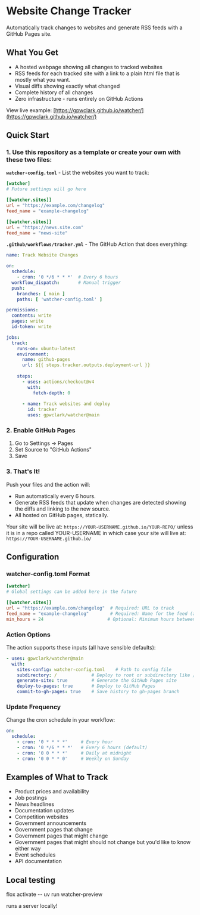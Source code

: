 # Website Change Tracker

Automatically track changes to websites and generate RSS feeds with a GitHub Pages site.

## What You Get

-  A hosted webpage showing all changes to tracked websites
-  RSS feeds for each tracked site with a link to a plain html file that is mostly what you want.
-  Visual diffs showing exactly what changed
-  Complete history of all changes
-  Zero infrastructure - runs entirely on GitHub Actions

View live example: [https://gpwclark.github.io/watcher/](https://gpwclark.github.io/watcher/)

## Quick Start 

### 1.  Use this repository as a template or create your own with these two files:

**`watcher-config.toml`** - List the websites you want to track:
```toml
[watcher]
# Future settings will go here

[[watcher.sites]]
url = "https://example.com/changelog"
feed_name = "example-changelog"

[[watcher.sites]]
url = "https://news.site.com"
feed_name = "news-site"
```

**`.github/workflows/tracker.yml`** - The GitHub Action that does everything:
```yaml
name: Track Website Changes

on:
  schedule:
    - cron: '0 */6 * * *'  # Every 6 hours
  workflow_dispatch:       # Manual trigger
  push:
    branches: [ main ]
    paths: [ 'watcher-config.toml' ]

permissions:
  contents: write
  pages: write
  id-token: write

jobs:
  track:
    runs-on: ubuntu-latest
    environment:
      name: github-pages
      url: ${{ steps.tracker.outputs.deployment-url }}
    
    steps:
      - uses: actions/checkout@v4
        with:
          fetch-depth: 0
      
      - name: Track websites and deploy
        id: tracker
        uses: gpwclark/watcher@main
```

### 2. Enable GitHub Pages

1. Go to Settings → Pages
2. Set Source to "GitHub Actions"
3. Save

### 3. That's It!

Push your files and the action will:
- Run automatically every 6 hours.
- Generate RSS feeds that update when changes are detected showing the diffs and linking to the new source.
- All hosted on GitHub pages, statically.

Your site will be live at: `https://YOUR-USERNAME.github.io/YOUR-REPO/` unless it is in a repo called
YOUR-USERNAME in which case your site will live at: `https://YOUR-USERNAME.github.io/`

## Configuration

### watcher-config.toml Format

```toml
[watcher]
# Global settings can be added here in the future

[[watcher.sites]]
url = "https://example.com/changelog"  # Required: URL to track
feed_name = "example-changelog"        # Required: Name for the feed (alphanumeric + hyphens)
min_hours = 24                        # Optional: Minimum hours between checks (default: no limit)
```

### Action Options

The action supports these inputs (all have sensible defaults):

```yaml
- uses: gpwclark/watcher@main
  with:
    sites-config: watcher-config.toml    # Path to config file
    subdirectory: /             # Deploy to root or subdirectory like /tracker
    generate-site: true         # Generate the GitHub Pages site
    deploy-to-pages: true       # Deploy to GitHub Pages
    commit-to-gh-pages: true    # Save history to gh-pages branch
```

### Update Frequency

Change the cron schedule in your workflow:
```yaml
on:
  schedule:
    - cron: '0 * * * *'     # Every hour
    - cron: '0 */6 * * *'   # Every 6 hours (default)
    - cron: '0 0 * * *'     # Daily at midnight
    - cron: '0 0 * * 0'     # Weekly on Sunday
```
## Examples of What to Track

- Product prices and availability
- Job postings
- News headlines
- Documentation updates
- Competition websites
- Government announcements
- Government pages that change
- Government pages that might change
- Government pages that might should not change but you'd like to know either way
- Event schedules
- API documentation

## Local testing

flox activate -- uv run watcher-preview

runs a server locally!
